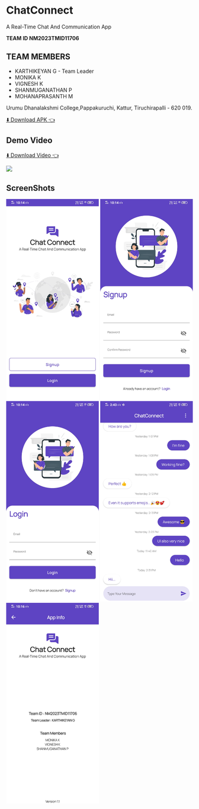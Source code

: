 # ChatConnect
A Real-Time Chat And Communication App


**TEAM ID NM2023TMID11706**

## TEAM MEMBERS
- KARTHIKEYAN G - Team Leader
- MONIKA K
- VIGNESH K
- SHANMUGANATHAN P
- MOHANAPRASANTH M

Urumu Dhanalakshmi College,Pappakuruchi, Kattur, Tiruchirapalli - 620 019.


<a href="https://drive.google.com/file/d/1djh24IByAQ2Cf2Pugnktq0W6tiAemefZ/view?usp=share_link">⬇️ Download APK 👈</a>

## Demo Video

<!-- [![](https://markdown-videos.deta.dev/youtube/aAKc_vb9YuI)](https://youtu.be/aAKc_vb9YuI) -->

<a href="https://drive.google.com/file/d/16KP3Cn-4_1VsnKmlmegA9Ada1DQnGngx/view?usp=share_link">⬇️ Download Video 👈</a>



<div align="left">
      <a href="https://www.youtube.com/watch?v=aAKc_vb9YuI">
         <img src="https://img.youtube.com/vi/aAKc_vb9YuI/0.jpg" style="width:60%;">
      </a>
</div>



## ScreenShots

<img alt="Authentication option screen" width="250px" src="https://github.com/karthikeyan9952/chatconnect/blob/master/screenshots/OnboardingScreen.jpg" />        <img alt="Signup screen" width="250px" src="https://github.com/karthikeyan9952/chatconnect/blob/master/screenshots/SignupScreen.jpg" />     <img alt="Login screen" width="250px" src="https://github.com/karthikeyan9952/chatconnect/blob/master/screenshots/LoginScreen.jpg" />     <img alt="Chat screen" width="250px" src="https://github.com/karthikeyan9952/chatconnect/blob/master/screenshots/ChatScreen.jpg" />    <img alt="AppInfo screen" width="250px" src="https://github.com/karthikeyan9952/chatconnect/blob/master/screenshots/AppInfoScreen.jpg" />
